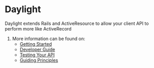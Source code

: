 # Daylight

Daylight extends Rails and ActiveResource to allow your client API to perform more like ActiveRecord

1. More information can be found on:
    * [Getting Started](doc/install.md)
    * [Developer Guide](doc/guide.md)
    * [Testing Your API](doc/testing.md)
    * [Guiding Principles](doc/principles.md)
